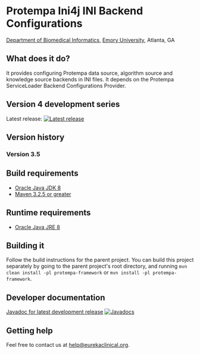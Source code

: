 # Protempa Ini4j INI Backend Configurations
[Department of Biomedical Informatics](http://bmi.emory.edu), [Emory University](http://www.emory.edu), Atlanta, GA

## What does it do?
It provides configuring Protempa data source, algorithm source and knowledge source backends in INI files. It depends on the Protempa ServiceLoader Backend Configurations Provider.

## Version 4 development series
Latest release: [![Latest release](https://maven-badges.herokuapp.com/maven-central/org.eurekaclinical/protempa-bconfigs-ini4j-ini/badge.svg)](https://maven-badges.herokuapp.com/maven-central/org.eurekaclinical/protempa-bconfigs-ini4j-ini)

## Version history
### Version 3.5

## Build requirements
* [Oracle Java JDK 8](http://www.oracle.com/technetwork/java/javase/overview/index.html)
* [Maven 3.2.5 or greater](https://maven.apache.org)

## Runtime requirements
* [Oracle Java JRE 8](http://www.oracle.com/technetwork/java/javase/overview/index.html)

## Building it
Follow the build instructions for the parent project. You can build this project separately by going to the parent project's root directory, and running `mvn clean install -pl protempa-framework` or `mvn install -pl protempa-framework`.

## Developer documentation
[Javadoc for latest development release](http://javadoc.io/doc/org.eurekaclinical/protempa-bconfigs-ini4j-ini) [![Javadocs](http://javadoc.io/badge/org.eurekaclinical/protempa-framework.svg)](http://javadoc.io/doc/org.eurekaclinical/protempa-bconfigs-ini4j-ini)

## Getting help
Feel free to contact us at help@eurekaclinical.org.
